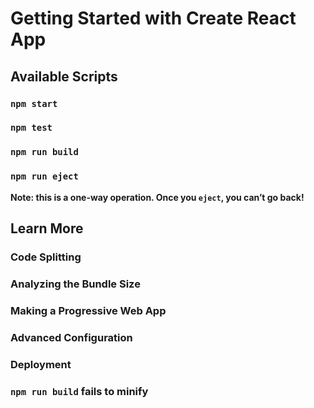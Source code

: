 # Getting Started with Create React App


## Available Scripts


### `npm start`




### `npm test`


### `npm run build`



### `npm run eject`


**Note: this is a one-way operation. Once you `eject`, you can’t go back!**


## Learn More



### Code Splitting


### Analyzing the Bundle Size


### Making a Progressive Web App


### Advanced Configuration

### Deployment


### `npm run build` fails to minify